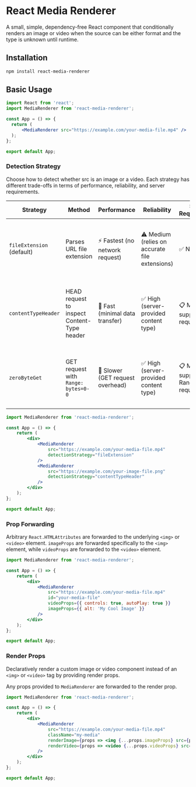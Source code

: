 # React Media Renderer

A small, simple, dependency-free React component that conditionally renders an image or video when the source can be either format and the type is unknown until runtime.

## Installation

```bash
npm install react-media-renderer
```

## Basic Usage

```jsx
import React from 'react';
import MediaRenderer from 'react-media-renderer';

const App = () => {
  return (
      <MediaRenderer src="https://example.com/your-media-file.mp4" />
  );
};

export default App;
```

### Detection Strategy

Choose how to detect whether src is an image or a video. Each strategy has different trade-offs in terms of performance, reliability, and server requirements.

| Strategy | Method | Performance | Reliability | Server Requirements | When to Use |
|----------|--------|-------------|-------------|-------------------|-------------|
| `fileExtension` (default) | Parses URL file extension | ⚡ Fastest (no network request) | ⚠️ Medium (relies on accurate file extensions) | ✅ None | When URLs have reliable file extensions and you want maximum performance |
| `contentTypeHeader` | HEAD request to inspect Content-Type header | 🚀 Fast (minimal data transfer) | ✅ High (server-provided content type) | 📋 Must support HEAD requests | When server supports HEAD requests and you need accurate content type detection |
| `zeroByteGet` | GET request with `Range: bytes=0-0` | 🐌 Slower (GET request overhead) | ✅ High (server-provided content type) | 📋 Must support Range requests | When server doesn't support HEAD requests but supports Range requests |

```jsx
import MediaRenderer from 'react-media-renderer';

const App = () => {
    return (
        <div>
            <MediaRenderer
                src="https://example.com/your-media-file.mp4"
                detectionStrategy="fileExtension"
            />
            <MediaRenderer
                src="https://example.com/your-image-file.png"
                detectionStrategy="contentTypeHeader"
            />
        </div>
    );
};

export default App;
```

### Prop Forwarding

Arbitrary `React.HTMLAttributes` are forwarded to the underlying `<img>` or `<video>` element. `imageProps` are forwarded specifically to the `<img>` element, while `videoProps` are forwarded to the `<video>` element.


```jsx
import MediaRenderer from 'react-media-renderer';

const App = () => {
    return (
        <div>
            <MediaRenderer
                src="https://example.com/your-media-file.mp4"
                id="your-media-file"
                videoProps={{ controls: true, autoPlay: true }}
                imageProps={{ alt: 'My Cool Image' }}
            />
        </div>
    );
};

export default App;
```

### Render Props

Declaratively render a custom image or video component instead of an `<img>` or `<video>` tag by providing render props.

Any props provided to `MediaRenderer` are forwarded to the render prop.

```jsx
import MediaRenderer from 'react-media-renderer';

const App = () => {
    return (
        <div>
            <MediaRenderer
                src="https://example.com/your-media-file.mp4"
                className="my-media"
                renderImage={props => <img {...props.imageProps} src={props.src} className={props.className} />}
                renderVideo={props => <video {...props.videoProps} src={props.src} className={props.className} controls />}
            />
        </div>
    );
};

export default App;
```
